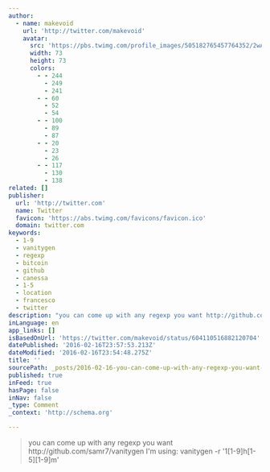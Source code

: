 ```yaml
---
author:
  - name: makevoid
    url: 'http://twitter.com/makevoid'
    avatar:
      src: 'https://pbs.twimg.com/profile_images/505182765457764352/2wAnUl4N_bigger.jpeg'
      width: 73
      height: 73
      colors:
        - - 244
          - 249
          - 241
        - - 60
          - 52
          - 54
        - - 100
          - 89
          - 87
        - - 20
          - 23
          - 26
        - - 117
          - 130
          - 138
related: []
publisher:
  url: 'http://twitter.com'
  name: Twitter
  favicon: 'https://abs.twimg.com/favicons/favicon.ico'
  domain: twitter.com
keywords:
  - 1-9
  - vanitygen
  - regexp
  - bitcoin
  - github
  - canessa
  - 1-5
  - location
  - francesco
  - twitter
description: "you can come up with any regexp you want http://github.com/samr7/vanitygen I'm using: vanitygen -r '1[1-9]h[1-5][1-9]m'"
inLanguage: en
app_links: []
isBasedOnUrl: 'https://twitter.com/makevoid/status/604110516882120704'
datePublished: '2016-02-16T23:57:53.213Z'
dateModified: '2016-02-16T23:54:48.275Z'
title: ''
sourcePath: _posts/2016-02-16-you-can-come-up-with-any-regexp-you-want-httpgithubcoms.md
published: true
inFeed: true
hasPage: false
inNav: false
_type: Comment
_context: 'http://schema.org'

---
```

> you can come up with any regexp you want http&colon;&sol;&sol;github&period;com&sol;samr7&sol;vanitygen I'm using&colon; vanitygen -r '1&lsqb;1-9&rsqb;h&lsqb;1-5&rsqb;&lsqb;1-9&rsqb;m'